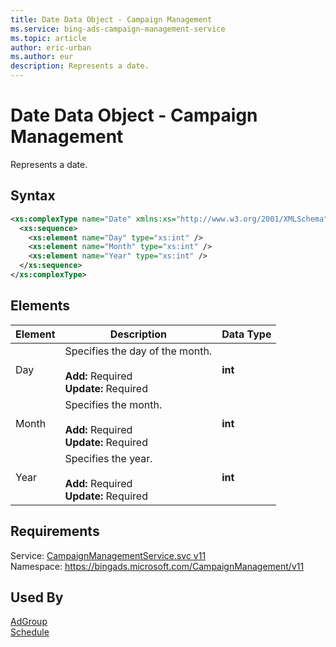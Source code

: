 ```yaml
---
title: Date Data Object - Campaign Management
ms.service: bing-ads-campaign-management-service
ms.topic: article
author: eric-urban
ms.author: eur
description: Represents a date.
---
```

# Date Data Object - Campaign Management
Represents a date.

## Syntax
```xml
<xs:complexType name="Date" xmlns:xs="http://www.w3.org/2001/XMLSchema">
  <xs:sequence>
    <xs:element name="Day" type="xs:int" />
    <xs:element name="Month" type="xs:int" />
    <xs:element name="Year" type="xs:int" />
  </xs:sequence>
</xs:complexType>
```

## <a name="elements"></a>Elements

|Element|Description|Data Type|
|-----------|---------------|-------------|
|<a name="day"></a>Day|Specifies the day of the month.<br/><br/>**Add:** Required<br/>**Update:** Required|**int**|
|<a name="month"></a>Month|Specifies the month.<br/><br/>**Add:** Required<br/>**Update:** Required|**int**|
|<a name="year"></a>Year|Specifies the year.<br/><br/>**Add:** Required<br/>**Update:** Required|**int**|

## Requirements
Service: [CampaignManagementService.svc v11](https://campaign.api.bingads.microsoft.com/Api/Advertiser/CampaignManagement/v11/CampaignManagementService.svc)  
Namespace: https://bingads.microsoft.com/CampaignManagement/v11  

## Used By
[AdGroup](adgroup.md)  
[Schedule](schedule.md)  
